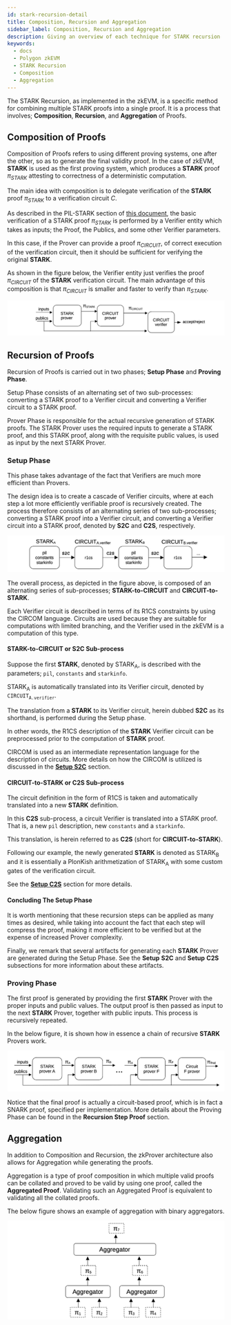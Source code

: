```yaml
---
id: stark-recursion-detail
title: Composition, Recursion and Aggregation 
sidebar_label: Composition, Recursion and Aggregation 
description: Giving an overview of each technique for STARK recursion
keywords:
  - docs
  - Polygon zkEVM
  - STARK Recursion
  - Composition
  - Aggregation
---
```


The STARK Recursion, as implemented in the zkEVM, is a specific method for combining multiple STARK proofs into a single proof. It is a process that involves; **Composition**, **Recursion**, and **Aggregation** of Proofs.

## Composition of Proofs

Composition of Proofs refers to using different proving systems, one after the other, so as to generate the final validity proof. In the case of zkEVM, **STARK** is used as the first proving system, which produces a **STARK** proof $\pi_{STARK}$ attesting to correctness of a deterministic computation.

The main idea with composition is to delegate verification of the **STARK** proof $\pi_{STARK}$ to a verification circuit $C$.

As described in the PIL-STARK section of [this document](proving-tools.md), the basic verification of a STARK proof $\pi_{STARK}$ is performed by a Verifier entity which takes as inputs; the Proof, the Publics, and some other Verifier parameters.

In this case, if the Prover can provide a proof $\pi_{CIRCUIT}$, of correct execution of the verification circuit, then it should be sufficient for verifying the original **STARK**.

As shown in the figure below, the Verifier entity just verifies the proof $\pi_{CIRCUIT}$ of the **STARK** verification circuit. The main advantage of this composition is that $\pi_{CIRCUIT}$ is smaller and faster to verify than $\pi_{STARK}$.

![Simple composition](figures/02prf-rec-simple-composition.png)

## Recursion of Proofs

Recursion of Proofs is carried out in two phases; **Setup Phase** and **Proving Phase**.

Setup Phase consists of an alternating set of two sub-processes: converting a STARK proof to a Verifier circuit and converting a Verifier circuit to a STARK proof.

Prover Phase is responsible for the actual recursive generation of STARK proofs. The STARK Prover uses the required inputs to generate a STARK proof, and this STARK proof, along with the requisite public values, is used as input by the next STARK Prover.

### Setup Phase

This phase takes advantage of the fact that Verifiers are much more efficient than Provers.

The design idea is to create a cascade of Verifier circuits, where at each step a lot more efficiently verifiable proof is recursively created. The process therefore consists of an alternating series of two sub-processes; converting a STARK proof into a Verifier circuit, and converting a Verifier circuit into a STARK proof, denoted by **S2C** and **C2S**, respectively.

![the Setup Phase of Recursion](figures/03prf-rec-setup-phase-rec.png)

The overall process, as depicted in the figure above, is composed of an alternating series of sub-processes; **STARK-to-CIRCUIT** and **CIRCUIT-to-STARK**.

Each Verifier circuit is described in terms of its R1CS constraints by using the CIRCOM language. Circuits are used because they are suitable for computations with limited branching, and the Verifier used in the zkEVM is a computation of this type.

#### STARK-to-CIRCUIT or S2C Sub-process

Suppose the first **STARK**, denoted by $\text{STARK}_{\text{A}}$, is described with the parameters; `pil`, `constants` and `starkinfo`.

$\text{STARK}_{\text{A}}$ is automatically translated into its Verifier circuit, denoted by $\texttt{CIRCUIT}_{\texttt{A.verifier}}$.

The translation from a **STARK** to its Verifier circuit, herein dubbed **S2C** as its shorthand, is performed during the Setup phase.

In other words, the R1CS description of the **STARK** Verifier circuit can be preprocessed prior to the computation of **STARK** proof.

CIRCOM is used as an intermediate representation language for the description of circuits. More details on how the CIRCOM is utilized is discussed in the [**Setup S2C**](/zkevm/zkProver/recursion-sub-process.md#setup-s2c) section.

#### CIRCUIT-to-STARK or C2S Sub-process

The circuit definition in the form of R1CS is taken and automatically translated into a new **STARK** definition. 

In this **C2S** sub-process, a circuit Verifier is translated into a STARK proof. That is, a new `pil` description, new `constants` and a `starkinfo`. 

This translation, is herein referred to as **C2S** (short for **CIRCUIT-to-STARK**).

Following our example, the newly generated **STARK** is denoted as $\text{STARK}_{\text{B}}$ and it is essentially a PlonKish arithmetization of $\text{STARK}_{\text{A}}$ with some custom gates of the verification circuit.

See the [**Setup C2S**](/zkevm/zkProver/recursion-sub-process.md#setup-c2s) section for more details.

#### Concluding The Setup Phase

It is worth mentioning that these recursion steps can be applied as many times as desired, while taking into account the fact that each step will compress the proof, making it more efficient to be verified but at the expense of increased Prover complexity.

Finally, we remark that several artifacts for generating each **STARK** Prover are generated during the Setup Phase. See the **Setup** **S2C** and **Setup** **C2S** subsections for more information about these artifacts.

### Proving Phase

The first proof is generated by providing the first **STARK** Prover with the proper inputs and public values. The output proof is then passed as input to the next **STARK** Prover, together with public inputs. This process is recursively repeated.

In the below figure, it is shown how in essence a chain of recursive **STARK** Provers work.

![Recursive Provers](figures/04prf-rec-proving-phase-rec.png)

Notice that the final proof is actually a circuit-based proof, which is in fact a SNARK proof, specified per implementation. More details about the Proving Phase can be found in the **Recursion Step Proof** section.

## Aggregation

In addition to Composition and Recursion, the zkProver architecture also allows for Aggregation while generating the proofs.

Aggregation is a type of proof composition in which multiple valid proofs can be collated and proved to be valid by using one proof, called the **Aggregated Proof**. Validating such an Aggregated Proof is equivalent to validating all the collated proofs.

The below figure shows an example of aggregation with binary aggregators.

![binary aggregation example](figures/05prf-rec-binary-aggreg-eg.png)
